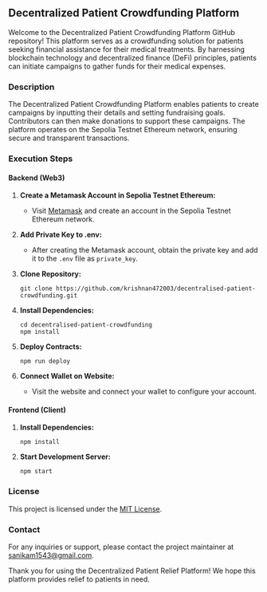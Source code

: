## Decentralized Patient Crowdfunding Platform

Welcome to the Decentralized Patient Crowdfunding Platform GitHub repository! This platform serves as a crowdfunding solution for patients seeking financial assistance for their medical treatments. By harnessing blockchain technology and decentralized finance (DeFi) principles, patients can initiate campaigns to gather funds for their medical expenses.

### Description

The Decentralized Patient Crowdfunding Platform enables patients to create campaigns by inputting their details and setting fundraising goals. Contributors can then make donations to support these campaigns. The platform operates on the Sepolia Testnet Ethereum network, ensuring secure and transparent transactions.

### Execution Steps

#### Backend (Web3)
1. **Create a Metamask Account in Sepolia Testnet Ethereum:**
   - Visit [Metamask](https://metamask.io/) and create an account in the Sepolia Testnet Ethereum network.

2. **Add Private Key to .env:**
   - After creating the Metamask account, obtain the private key and add it to the `.env` file as `private_key`.

3. **Clone Repository:**
   ```
   git clone https://github.com/krishnan472003/decentralised-patient-crowdfunding.git
   ```

4. **Install Dependencies:**
   ```
   cd decentralised-patient-crowdfunding
   npm install
   ```

5. **Deploy Contracts:**
   ```
   npm run deploy
   ```

6. **Connect Wallet on Website:**
   - Visit the website and connect your wallet to configure your account.

#### Frontend (Client)
1. **Install Dependencies:**
   ```
   npm install
   ```

2. **Start Development Server:**
   ```
   npm start
   ```

### License

This project is licensed under the [MIT License](LICENSE).

### Contact

For any inquiries or support, please contact the project maintainer at [sanikam1543@gmail.com](mailto:sanikam1543@gmail.com).

Thank you for using the Decentralized Patient Relief Platform! We hope this platform provides relief to patients in need.
